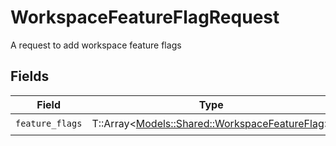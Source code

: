 # WorkspaceFeatureFlagRequest

A request to add workspace feature flags


## Fields

| Field                                                                                         | Type                                                                                          | Required                                                                                      | Description                                                                                   |
| --------------------------------------------------------------------------------------------- | --------------------------------------------------------------------------------------------- | --------------------------------------------------------------------------------------------- | --------------------------------------------------------------------------------------------- |
| `feature_flags`                                                                               | T::Array<[Models::Shared::WorkspaceFeatureFlag](../../models/shared/workspacefeatureflag.md)> | :heavy_check_mark:                                                                            | N/A                                                                                           |